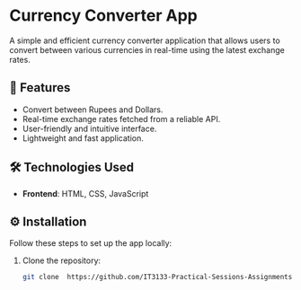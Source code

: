 # Currency Converter App  

A simple and efficient currency converter application that allows users to convert between various currencies in real-time using the latest exchange rates.  

## 🌟 Features  
- Convert between Rupees and Dollars.  
- Real-time exchange rates fetched from a reliable API.  
- User-friendly and intuitive interface.  
- Lightweight and fast application.  

## 🛠️ Technologies Used  
- **Frontend**: HTML, CSS, JavaScript  

## ⚙️ Installation  
Follow these steps to set up the app locally:  

1. Clone the repository:  
   ```bash  
   git clone  https://github.com/IT3133-Practical-Sessions-Assignments/Currency_convert_app
